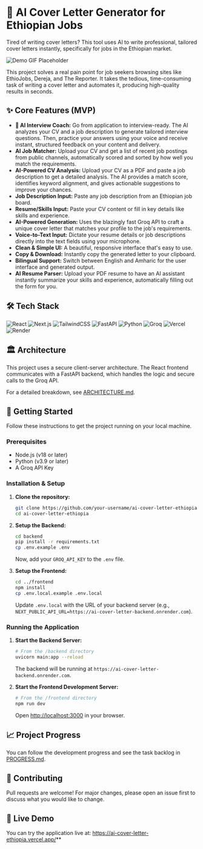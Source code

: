 # 🎯 AI Cover Letter Generator for Ethiopian Jobs

Tired of writing cover letters? This tool uses AI to write professional, tailored cover letters instantly, specifically for jobs in the Ethiopian market.

![Demo GIF Placeholder](https://placehold.co/800x400/2d3748/ffffff?text=Add+a+GIF+Demo+Here)

This project solves a real pain point for job seekers browsing sites like EthioJobs, Dereja, and The Reporter. It takes the tedious, time-consuming task of writing a cover letter and automates it, producing high-quality results in seconds.

## ✨ Core Features (MVP)

*   **🤖 AI Interview Coach:** Go from application to interview-ready. The AI analyzes your CV and a job description to generate tailored interview questions. Then, practice your answers using your voice and receive instant, structured feedback on your content and delivery.
*   **AI Job Matcher:** Upload your CV and get a list of recent job postings from public channels, automatically scored and sorted by how well you match the requirements.
*   **AI-Powered CV Analysis:** Upload your CV as a PDF and paste a job description to get a detailed analysis. The AI provides a match score, identifies keyword alignment, and gives actionable suggestions to improve your chances.
*   **Job Description Input:** Paste any job description from an Ethiopian job board.
*   **Resume/Skills Input:** Paste your CV content or fill in key details like skills and experience.
*   **AI-Powered Generation:** Uses the blazingly fast Groq API to craft a unique cover letter that matches your profile to the job's requirements.
*   **Voice-to-Text Input:** Dictate your resume details or job descriptions directly into the text fields using your microphone.
*   **Clean & Simple UI:** A beautiful, responsive interface that's easy to use.
*   **Copy & Download:** Instantly copy the generated letter to your clipboard.
*   **Bilingual Support:** Switch between English and Amharic for the user interface and generated output.
*   **AI Resume Parser:** Upload your PDF resume to have an AI assistant instantly summarize your skills and experience, automatically filling out the form for you.

## 🛠️ Tech Stack

![React](https://img.shields.io/badge/react-%2320232a.svg?style=for-the-badge&logo=react&logoColor=%2361DAFB)
![Next.js](https://img.shields.io/badge/next.js-000000?style=for-the-badge&logo=nextdotjs&logoColor=white)
![TailwindCSS](https://img.shields.io/badge/tailwindcss-%2338B2AC.svg?style=for-the-badge&logo=tailwind-css&logoColor=white)
![FastAPI](https://img.shields.io/badge/FastAPI-005571?style=for-the-badge&logo=fastapi)
![Python](https://img.shields.io/badge/python-3670A0?style=for-the-badge&logo=python&logoColor=ffdd54)
![Groq](https://img.shields.io/badge/Groq-00C65E?style=for-the-badge&logo=c&logoColor=white)
![Vercel](https://img.shields.io/badge/vercel-%23000000.svg?style=for-the-badge&logo=vercel&logoColor=white)
![Render](https://img.shields.io/badge/Render-%46E3B7.svg?style=for-the-badge&logo=render&logoColor=white)

## 🏛️ Architecture

This project uses a secure client-server architecture. The React frontend communicates with a FastAPI backend, which handles the logic and secure calls to the Groq API.

For a detailed breakdown, see [ARCHITECTURE.md](ARCHITECTURE.md).

## 🚀 Getting Started

Follow these instructions to get the project running on your local machine.

### Prerequisites

*   Node.js (v18 or later)
*   Python (v3.9 or later)
*   A Groq API Key

### Installation & Setup

1.  **Clone the repository:**
    ```sh
    git clone https://github.com/your-username/ai-cover-letter-ethiopia.git
    cd ai-cover-letter-ethiopia
    ```

2.  **Setup the Backend:**
    ```sh
    cd backend
    pip install -r requirements.txt
    cp .env.example .env
    ```
    Now, add your `GROQ_API_KEY` to the `.env` file.

3.  **Setup the Frontend:**
    ```sh
    cd ../frontend
    npm install
    cp .env.local.example .env.local
    ```
    Update `.env.local` with the URL of your backend server (e.g., `NEXT_PUBLIC_API_URL=https://ai-cover-letter-backend.onrender.com`).

### Running the Application

1.  **Start the Backend Server:**
    ```sh
    # From the /backend directory
    uvicorn main:app --reload
    ```
    The backend will be running at `https://ai-cover-letter-backend.onrender.com`.

2.  **Start the Frontend Development Server:**
    ```sh
    # From the /frontend directory
    npm run dev
    ```
    Open [http://localhost:3000](http://localhost:3000) in your browser.

## 📈 Project Progress

You can follow the development progress and see the task backlog in [PROGRESS.md](PROGRESS.md).

## 🤝 Contributing

Pull requests are welcome! For major changes, please open an issue first to discuss what you would like to change.
## 🚀 Live Demo

You can try the application live at: https://ai-cover-letter-ethiopia.vercel.app/**

